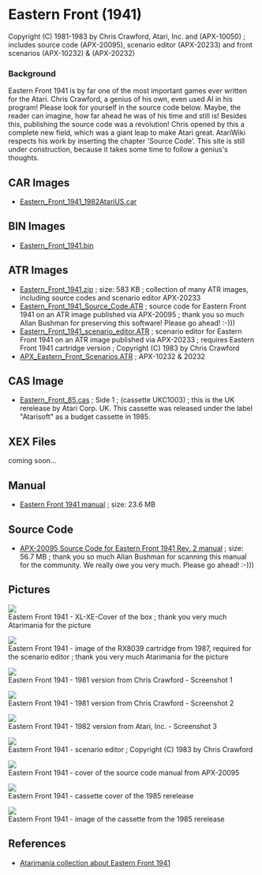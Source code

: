 # Eastern Front (1941)  
Copyright (C) 1981-1983 by Chris Crawford, Atari, Inc. and (APX-10050) ; includes source code (APX-20095), scenario editor (APX-20233) and front scenarios (APX-10232) & (APX-20232)  
  
### Background  
Eastern Front 1941 is by far one of the most important games ever written for the Atari. Chris Crawford, a genius of his own, even used AI in his program! Please look for yourself in the source code below. Maybe, the reader can imagine, how far ahead he was of his time and still is! Besides this, publishing the source code was a revolution! Chris opened by this a complete new field, which was a giant leap to make Atari great. AtariWiki respects his work by inserting the chapter 'Source Code'. This site is still under construction, because it takes some time to follow a genius's thoughts.  
  
## CAR Images  
- [Eastern_Front_1941_1982AtariUS.car](attachments/Eastern_Front_1941_1982AtariUS.car)  
  
## BIN Images  
- [Eastern_Front_1941.bin](attachments/Eastern_Front_1941.bin)  
  
## ATR Images  
- [Eastern_Front_1941.zip](attachments/Eastern_Front_1941.zip) ; size: 583 KB ; collection of many ATR images, including source codes and scenario editor APX-20233  
- [Eastern_Front_1941_Source_Code.ATR](attachments/Eastern_Front_1941_Source_Code.ATR) ; source code for Eastern Front 1941 on an ATR image published via APX-20095 ; thank you so much Allan Bushman for preserving this software! Please go ahead! :-)))  
- [Eastern_Front_1941_scenario_editor.ATR](attachments/Eastern_Front_1941_scenario_editor.ATR) ; scenario editor for Eastern Front 1941 on an ATR image published via APX-20233 ; requires Eastern Front 1941 cartridge version ; Copyright (C) 1983 by Chris Crawford  
- [APX_Eastern_Front_Scenarios.ATR](attachments/APX_Eastern_Front_Scenarios.ATR) ; APX-10232 & 20232  
  
## CAS Image  
- [Eastern_Front_85.cas](attachments/Eastern_Front_85.cas) ; Side 1 ; (cassette UKC1003) ; this is the UK rerelease by Atari Corp. UK. This cassette was released under the label "Atarisoft" as a budget cassette in 1985.  
  
## XEX Files  
coming soon...  
  
## Manual  
- [Eastern Front 1941 manual](attachments/APX_Eastern_Front_1941.pdf) ; size: 23.6 MB  
  
## Source Code  
- [APX-20095 Source Code for Eastern Front 1941 Rev. 2 manual](https://data.atariwiki.org/DOC/APX_Source_Code_for_Eastern_Front_1941_rev_2.pdf) ; size: 56.7 MB ; thank you so much Allan Bushman for scanning this manual for the community. We really owe you very much. Please go ahead! :-)))  
  
## Pictures  
![](attachments/XL-XE-Cover.jpg)  
Eastern Front 1941 - XL-XE-Cover of the box ; thank you very much Atarimania for the picture  
  
![](attachments/cart.jpg)  
Eastern Front 1941 - image of the RX8039 cartridge from 1987, required for the scenario editor ; thank you very much Atarimania for the picture  
  
![](attachments/Eastern_Front_85_Screenshot1.jpg)  
Eastern Front 1941 - 1981 version from Chris Crawford - Screenshot 1  
  
![](attachments/Eastern_Front_85_Screenshot2.jpg)  
Eastern Front 1941 - 1981 version from Chris Crawford - Screenshot 2  
  
![](attachments/1982_Atari.jpg)  
Eastern Front 1941 - 1982 version from Atari, Inc. - Screenshot 3  
  
![](attachments/Eastern_Front_1941_Scenario_Editor.jpg)  
Eastern Front 1941 - scenario editor ; Copyright (C) 1983 by Chris Crawford  
  
![](attachments/Cover.jpg)  
Eastern Front 1941 - cover of the source code manual from APX-20095  
  
![](attachments/Eastern_Front_85_cover.jpg)  
Eastern Front 1941 - cassette cover of the 1985 rerelease  
  
![](attachments/Eastern_front_85_cassette.jpg)  
Eastern Front 1941 - image of the cassette from the 1985 rerelease  
  
## References  
- [Atarimania collection about Eastern Front 1941](http://www.atarimania.com/list_games_atari_search_69.97.115.116.101.114.110.32.70.114.111.110.116._8_G.html)  
